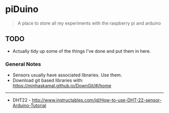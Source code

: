 # piDuino
> A place to store all my experiments with the raspberry pi and arduino

## TODO
 - Actually tidy up some of the things I've done and put them in here.
 
### General Notes
 - Sensors usually have associated libraries. Use them. 
 - Download git based libraries with: https://minhaskamal.github.io/DownGit/#/home

---

 - DHT22 - http://www.instructables.com/id/How-to-use-DHT-22-sensor-Arduino-Tutorial
